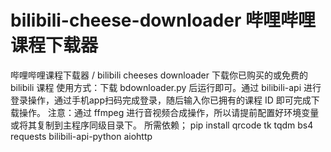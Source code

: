 # bilibili-cheese-downloader 哔哩哔哩课程下载器
哔哩哔哩课程下载器 / bilibili cheeses downloader 下载你已购买的或免费的 bilibili 课程
使用方式：下载 bdownloader.py 后运行即可。通过 bilibili-api 进行登录操作，通过手机app扫码完成登录，随后输入你已拥有的课程 ID 即可完成下载操作。
注意：通过 ffmpeg 进行音视频合成操作，所以请提前配置好环境变量或将其复制到主程序同级目录下。
所需依赖；
pip install qrcode tk tqdm bs4 requests bilibili-api-python aiohttp
